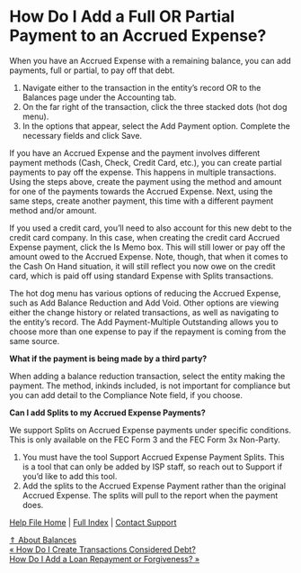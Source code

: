  How Do I Add a Full OR Partial Payment to an Accrued Expense?
==========

When you have an Accrued Expense with a remaining balance, you can add payments, full or partial, to pay off that debt.

1. Navigate either to the transaction in the entity’s record OR to the Balances page under the Accounting tab.
2. On the far right of the transaction, click the three stacked dots (hot dog menu).
3. In the options that appear, select the Add Payment option. Complete the necessary fields and click Save.

If you have an Accrued Expense and the payment involves different payment methods (Cash, Check, Credit Card, etc.), you can create partial payments to pay off the expense. This happens in multiple transactions. Using the steps above, create the payment using the method and amount for one of the payments towards the Accrued Expense. Next, using the same steps, create another payment, this time with a different payment method and/or amount.

If you used a credit card, you’ll need to also account for this new debt to the credit card company. In this case, when creating the credit card Accrued Expense payment, click the Is Memo box. This will still lower or pay off the amount owed to the Accrued Expense. Note, though, that when it comes to the Cash On Hand situation, it will still reflect you now owe on the credit card, which is paid off using standard Expense with Splits transactions.

The hot dog menu has various options of reducing the Accrued Expense, such as Add Balance Reduction and Add Void. Other options are viewing either the change history or related transactions, as well as navigating to the entity’s record. The Add Payment-Multiple Outstanding allows you to choose more than one expense to pay if the repayment is coming from the same source.

**What if the payment is being made by a third party?**

When adding a balance reduction transaction, select the entity making the payment. The method, inkinds included, is not important for compliance but you can add detail to the Compliance Note field, if you choose.

**Can I add Splits to my Accrued Expense Payments?**

We support Splits on Accrued Expense payments under specific conditions. This is only available on the FEC Form 3 and the FEC Form 3x Non-Party.

1. You must have the tool Support Accrued Expense Payment Splits. This is a tool that can only be added by ISP staff, so reach out to Support if you’d like to add this tool.
2. Add the splits to the Accrued Expense Payment rather than the original Accrued Expense. The splits will pull to the report when the payment does.

[Help File Home](/help/) | [Full Index](/Help-File-Directory/) | [Contact Support](mailto:support@ISPolitical.com)

[⇑ About Balances](/About-Balances)  
[« How Do I Create Transactions Considered Debt?](/How-Do-I-Create-Transactions-Considered-Debt)  
[How Do I Add a Loan Repayment or Forgiveness? »](/How-Do-I-Add-a-Loan-Repayment-or-Forgiveness)